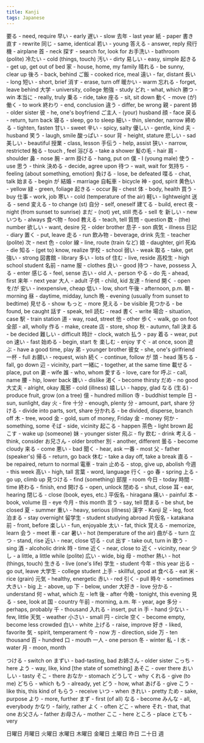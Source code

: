 ```yaml
---
title: Kanji
tags: Japanese
---
```


要る - need, require
早い - early
遅い - slow
去年 - last year
紙 - paper
書き直す - rewrite
同じ - same, identical
若い - young
答える - answer, reply
飛行機 - airplane
首 - neck
探す - search for, look for
お手洗い - bathroom (polite)
冷たい - cold (things, touch)
汚い - dirty
易しい - easy, simple
起きる - get up, get out of bed
家 - house, home, my family
晴れる - be sunny, clear up
後ろ - back, behind
ご飯 - cooked rice, meal
遠い - far, distant
長い - long
短い - short, brief
消す - erase, turn off
暖かい - warm
忘れる - forget, leave behind
大学 - university, college
勉強 - study
どれ - what, which
勝つ - win
本当に - really, truly
乗る - ride, take
座る - sit, sit down
動く - move (が)
働く - to work
終わり - end, conclusion
違う - differ, be wrong
親 - parent
姉 - older sister
彼 - he, one's boyfriend
ご主人 - (your) husband
顔 - face
戻る - return, turn back
寝る - sleep, go to sleep
細い - thin, slender, narrow
締める - tighten, fasten
甘い - sweet
辛い - spicy, salty
優しい - gentle, kind
夫 - husband
笑う - laugh, smile
酸っぱい - sour
背 - height, stature
悲しい - sad
美しい - beautiful
授業 - class, lesson
手伝う - help, assist
狭い - narrow, restricted
触る - touch , feel
浴びる - take a shower
髪の毛 - hair
肩 - shoulder
鼻 - nose
腕 - arm
掛ける - hang, put on
僕 - I (young male)
使う - use
思う - think
決める - decide, agree upon
待つ - wait, wait for
気持ち - feeling (about something, emotion)
負ける - lose, be defeated
喋る - chat, talk
始まる - begin が
結婚 - marriage
自転車 - bicycle
神 - god, spirit
黄色い - yellow
緑 - green, foliage
起きる - occur
胸 - chest
体 - body, health
買う - buy
仕事 - work, job
寒い - cold (temperature of the air)
軽い - lightweight
送る - send
変える - to change (st)
自分 - self, oneself
建てる - build, erect
夜 - night (from sunset to sunrise)
まだ - (not) yet, still
売る - sell を
新しい - new
いつも - always
食べ物 - food
教える - teach, tell
質問 - question
数 - (the) number
欲しい - want, desire
兄 - older brother
息子 - son
病気 - illness
日記 - diary
置く - put, leave
走る - run
飲み物 - beverage, drink
先生 - teacher (polite)
次 - next
色 - color
線 - line, route (train など)
娘 - daughter, girl
死ぬ - die
知る - (get to) know, realize
学校 - school
弱い - weak
取る - take, get
強い - strong
図書館 - library
多い - lots of
住む - live, reside
高校生 - high school student
名前 - name
服 - clothes
良い - good
持つ - have, possess
入る - enter
感じる - feel, sense
古い - old
人 - person
やる - do
先 - ahead, first
来年 - next year
大人 - adult
子供 - child, kid
友達 - friend
開く - open を/が
安い - inexpensive, cheap
低い - low, short
午後 - afternoon, p.m.
朝 - morning
昼 - daytime, midday, lunch
晩 - evening (usually from sunset to bedtime)
見せる - show
もっと - more
見える - be visible
見つかる - be found, be caught
話す - speak, tell
読む - read
書く - write
場合 - situation, case
駅 - train station
道 - way, road, street
他 - other
歩く - walk, go on foot
全部 - all, wholly
作る - make, create
店 - store, shop
秋 - autumn, fall
決まる - be decided
難しい - difficult
時計 - clock, watch
払う - pay
着る - wear, put on
速い - fast
始める - begin, start を
楽しむ - enjoy
すぐ - at once, soon
遊ぶ - have a good time, play
弟 - younger brother
彼女 - she, one's girlfriend
一杯 - full
お願い - request, wish
続く - continue, follow が
頭 - head
落ちる - fall, go down
辺 - vicinity, part
一緒に - together, at the same time
載せる - place, put on
妻 - wife
誰 - who, whom
愛する - love, care for
呼ぶ - call, name
腰 - hip, lower back
嫌い - dislike
渇く - become thirsty
だめ - no good
大丈夫 - alright, okay
風邪 - cold (illness)
嬉しい - happy, glad
なる (生る) - produce fruit, grow (on a tree)
億 - hundred million
寺 - buddhist temple
日 - sun, sunlight, day
火 - fire
十分 - enough, plenty
分 - amount, part, share
分ける - divide into parts, sort, share
分かれる - be divided, disperse, branch off
木 - tree, wood
金 - gold, sum of money, Friday
金 - money
何か - something, some
そば - side, vicinity
起こる - happen
茶色 - light brown
起こす - wake up (someone)
妹 - younger sister
飛ぶ - fly
飲む - drink
考える - think, consider
お兄さん - older brother
別 - another, different
曇る - become cloudy
来る - come
悪い - bad
聞く - hear, ask
一番 - most
父 - father (speaker's)
帰る - return, go back
休む - take a day off, take a break
直る - be repaired, return to normal
電車 - train
止める - stop, give up, abolish
今週 - this week
高い - high, tall
言葉 - word, language
行く - go
春 - spring
上る - go up, climb up
見つける - find (something)
部屋 - room
今日 - today
時間 - time
終わる - finish, end
開ける - open, unlock
閉める - shut, close
耳 - ear, hearing
閉じる - close (book, eyes, etc.)
平仮名 - hiragana
痛い - painful
本 - book, volume
目 - eye
今月 - this month
言う - say, tell
閉まる - be shut, be closed
夏 - summer
重い - heavy, serious (illness)
漢字 - Kanji
足 - leg, foot
泊まる - stay overnight
留学生 - student studying abroad
片仮名 - katakana
前 - front, before
楽しい - fun, enjoyable
太い - fat, thick
覚える - memorize, learn
会う - meet
車 - car
暑い - hot (temperature of the air)
曲がる - turn
立つ - stand, rise
近い - near, close
切る - cut
出す - take out, turn in
歌う - sing
酒 - alcoholic drink
時 - time
近く - near, close to
近く - vicinity, near
少し - a little, a little while (polite)
広い - wide, big
母 - mother
熱い - hot (things, touch)
生きる - live (one's life)
学生 - student
今年 - this year
出る - go out, leave
大学生 - college student
上手 - skillful, good at
食べる - eat
米 - rice (grain)
元気 - healthy, energetic
赤い - red
引く - pull
時々 - sometimes
大きい - big
上 - above, up
下 - below, under
大好き - love
分かる - understand
何 - what, which
左 - left
後 - after
今晩 - tonight, this evening
見る - see, look at
国 - country
午前 - morning, a.m.
年 - year, age
多分 - perhaps, probably
千 - thousand
入れる - insert, put in
手 - hand
少ない - few, little
天気 - weather
小さい - small
円 - circle
空く - become empty, become less crowded
白い - white
上げる - raise, improve
好き - liked, favorite
気 - spirit, temperament
今 - now
方 - direction, side
万 - ten thousand
百 - hundred
口 - mouth
一人 - one person
冬 - winter
私 - I
水 - water
月 - moon, month

つける - switch on
まずい - bad-tasting, bad
お姉さん - older sister
こっち - here
よう - way, like, kind [the state of something]
あそこ - over there
おいしい - tasty
そこ - there
おなか - stomach
どうして - why
くれる - give (to me)
どちら - which
もう - already, yet
どう - how, what
あげる - give
こう - like this, this kind of
もらう - receive
いつ - when
きれい - pretty
ため - sake, purpose
より - more, further
まず - first (of all)
なる - become
みんな - all, everybody
かなり - fairly, rather
よく - often
どこ - where
それ - that, that one
お父さん - father
お母さん - mother
ここ - here
ところ - place
とても - very

日曜日
月曜日
火曜日
水曜日
木曜日
金曜日
土曜日
昨日
二十日
週
